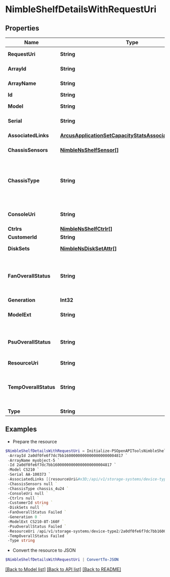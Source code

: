 # NimbleShelfDetailsWithRequestUri
## Properties

Name | Type | Description | Notes
------------ | ------------- | ------------- | -------------
**RequestUri** | **String** | requestUri for detailed shelf object | [optional] 
**ArrayId** | **String** | ID of array the shelf belongs to. | [optional] 
**ArrayName** | **String** | Name of array the shelf belongs to. | [optional] 
**Id** | **String** | Identifier of the shelf. | [optional] 
**Model** | **String** | Model of the shelf or head unit. | [optional] 
**Serial** | **String** | The serial number of the chassis. | [optional] 
**AssociatedLinks** | [**ArcusApplicationSetCapacityStatsAssociatedLinksInner[]**](ArcusApplicationSetCapacityStatsAssociatedLinksInner.md) | Associated Links Details | [optional] 
**ChassisSensors** | [**NimbleNsShelfSensor[]**](NimbleNsShelfSensor.md) | List of chassis sensor readings. | [optional] 
**ChassisType** | **String** | Chassis type. Possible values: &#39;chassis_unknown&#39;, &#39;chassis_3u16&#39;, &#39;chassis_4u24&#39;, &#39;chassis_nmbl_2u12&#39;, &#39;chassis_nmbl_4u24&#39; | [optional] 
**ConsoleUri** | **String** | consoleUri for detailed storage object | [optional] 
**Ctrlrs** | [**NimbleNsShelfCtrlr[]**](NimbleNsShelfCtrlr.md) | List of ctrlr info. | [optional] 
**CustomerId** | **String** | customerId | [optional] 
**DiskSets** | [**NimbleNsDiskSetAttr[]**](NimbleNsDiskSetAttr.md) | Attributes for the disk sets in this shelf. | [optional] 
**FanOverallStatus** | **String** | The overall status for the fans on both controllers. Possible values: &#39;OK&#39;, &#39;Alerted&#39;, &#39;Failed&#39;, &#39;Missing&#39;. | [optional] 
**Generation** | **Int32** | generation | [optional] 
**ModelExt** | **String** | Extended model of the shelf or head unit. | [optional] 
**PsuOverallStatus** | **String** | The overall status for the PSUs. Possible values: &#39;OK&#39;, &#39;Alerted&#39;, &#39;Failed&#39;, &#39;Missing&#39;. | [optional] 
**ResourceUri** | **String** | Link to the object URI | [optional] 
**TempOverallStatus** | **String** | The overall status for the temperature on both controllers. Possible values: &#39;OK&#39;, &#39;Alerted&#39;, &#39;Failed&#39;, &#39;Missing&#39;. | [optional] 
**Type** | **String** | type | [optional] 

## Examples

- Prepare the resource
```powershell
$NimbleShelfDetailsWithRequestUri = Initialize-PSOpenAPIToolsNimbleShelfDetailsWithRequestUri  -RequestUri api/v1/storage-systems/device-type2/2a0df0fe6f7dc7bb16000000000000000000004817/shelves/2a0df0fe6f7dc7bb16000000000000000000004007 `
 -ArrayId 2a0df0fe6f7dc7bb16000000000000000000004817 `
 -ArrayName myobject-5 `
 -Id 2a0df0fe6f7dc7bb16000000000000000000004817 `
 -Model CS210 `
 -Serial AA-100373 `
 -AssociatedLinks [{resourceUri&#x3D;/api/v1/storage-systems/device-type2/2a0df0fe6f7dc7bb16000000000000000000004817, type&#x3D;storage-systems}] `
 -ChassisSensors null `
 -ChassisType chassis_4u24 `
 -ConsoleUri null `
 -Ctrlrs null `
 -CustomerId string `
 -DiskSets null `
 -FanOverallStatus Failed `
 -Generation 0 `
 -ModelExt CS210-8T-160F `
 -PsuOverallStatus Failed `
 -ResourceUri /api/v1/storage-systems/device-type2/2a0df0fe6f7dc7bb16000000000000000000004817 `
 -TempOverallStatus Failed `
 -Type string
```

- Convert the resource to JSON
```powershell
$NimbleShelfDetailsWithRequestUri | ConvertTo-JSON
```

[[Back to Model list]](../README.md#documentation-for-models) [[Back to API list]](../README.md#documentation-for-api-endpoints) [[Back to README]](../README.md)

